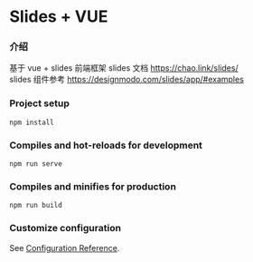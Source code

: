# Slides + VUE

### 介绍

基于 vue + slides 前端框架
slides 文档 https://chao.link/slides/  
slides 组件参考 https://designmodo.com/slides/app/#examples

### Project setup

```
npm install
```

### Compiles and hot-reloads for development

```
npm run serve
```

### Compiles and minifies for production

```
npm run build
```

### Customize configuration

See [Configuration Reference](https://cli.vuejs.org/config/).
